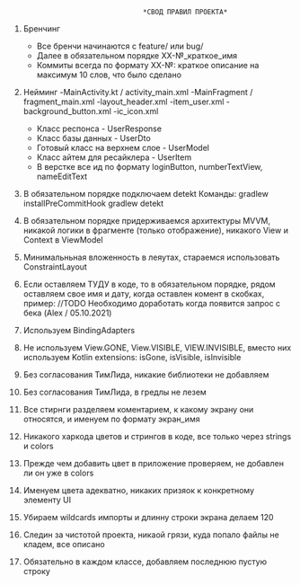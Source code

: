 
                                     *СВОД ПРАВИЛ ПРОЕКТА*


1. Бренчинг
    - Все бренчи начинаются с feature/ или bug/
    - Далее в обязательном порядке XX-№_краткое_имя
    - Коммиты всегда по формату XX-№: краткое описание на максимум 10 слов, что было сделано

2. Нейминг
    -MainActivity.kt / activity_main.xml
    -MainFragment / fragment_main.xml
    -layout_header.xml
    -item_user.xml
    -background_button.xml
    -ic_icon.xml
    - Класс респонса - UserResponse
    - Класс базы данных - UserDto
    - Готовый класс на верхнем слое - UserModel
    - Класс айтем для ресайклера - UserItem
    - В верстке все ид по формату loginButton, numberTextView, nameEditText

3. В обязательном порядке подключаем detekt
    Команды:
    gradlew installPreCommitHook
    gradlew detekt

4. В обязательном порядке придерживаемся архитектуры MVVM, никакой логики в фрагменте (только отображение),
 никакого View и Context в ViewModel

5. Минимальньная вложенность в леяутах, стараемся использовать ConstraintLayout

6. Если оставляем ТУДУ в коде, то в обязательном порядке, рядом оставляем свое имя и дату,
 когда оставлен комент в скобках, пример:
        //TODO Необходимо доработать когда появится запрос с бека (Alex / 05.10.2021)

7. Используем BindingAdapters

8. Не используем View.GONE, View.VISIBLE, VIEW.INVISIBLE, вместо них используем Kotlin extensions:
    isGone, isVisible, isInvisible

9. Без согласования ТимЛида, никакие библиотеки не добавляем

10. Без согласования ТимЛида, в гредлы не лезем

11. Все стирнги разделяем коментарием, к какому экрану они относятся, и именуем по формату экран_имя

12. Никакого харкода цветов и стрингов в коде, все только через strings и colors

13. Прежде чем добавить цвет в приложение проверяем, не добавлен ли он уже в colors

14. Именуем цвета адекватно, никаких призяок к конкретному элементу UI

15. Убираем wildcards импорты и длинну строки экрана делаем 120

16. Следин за чистотой проекта, никаой грязи, куда попало файлы не кладем, все описано

17. Обязательно в каждом классе, добавляем последнюю пустую строку
